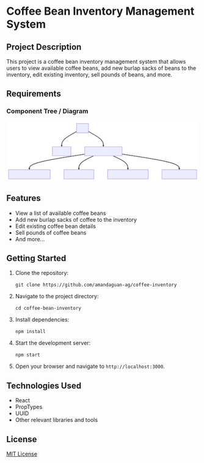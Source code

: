 # Coffee Bean Inventory Management System

## Project Description

This project is a coffee bean inventory management system that allows users to view available coffee beans, add new burlap sacks of beans to the inventory, edit existing inventory, sell pounds of beans, and more.

## Requirements

### Component Tree / Diagram
![Component Diagram](component.svg)

## Features

- View a list of available coffee beans
- Add new burlap sacks of coffee to the inventory
- Edit existing coffee bean details
- Sell pounds of coffee beans
- And more...

## Getting Started

1. Clone the repository:
   ```
   git clone https://github.com/amandaguan-ag/coffee-inventory
   ```

2. Navigate to the project directory:
   ```
   cd coffee-bean-inventory
   ```

3. Install dependencies:
   ```
   npm install
   ```

4. Start the development server:
   ```
   npm start
   ```

5. Open your browser and navigate to `http://localhost:3000`.

## Technologies Used

- React
- PropTypes
- UUID
- Other relevant libraries and tools

## License

[MIT License](LICENSE)